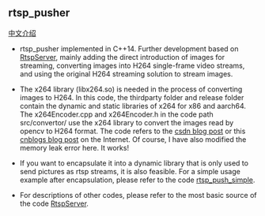 ﻿## rtsp_pusher

[中文介绍](https://github.com/PHZ76/RtspServer/blob/master/README_CN.md)


* rtsp_pusher implemented in C++14. Further development based on [RtspServer](https://github.com/PHZ76/RtspServer/tree/master), mainly adding the direct introduction of images for streaming, converting images into H264 single-frame video streams, and using the original H264 streaming solution to stream images.

* The x264 library (libx264.so) is needed in the process of converting images to H264. In this code, the thirdparty folder and release folder contain the dynamic and static libraries of x264 for x86 and aarch64. The x264Encoder.cpp and x264Encoder.h in the code path src/convertor/ use the x264 library to convert the images read by opencv to H264 format. The code refers to the [csdn blog post](https://blog.csdn.net/leonardohaig/article/details/103624426) or this [cnblogs blog post](https://www.cnblogs.com/ziyu-trip/p/7075003.html) on the Internet. Of course, I have also modified the memory leak error here. It works!

* If you want to encapsulate it into a dynamic library that is only used to send pictures as rtsp streams, it is also feasible. For a simple usage example after encapsulation, please refer to the code [rtsp_push_simple](https://github.com/weizf0606/rtsp_pusher_simple).

* For descriptions of other codes, please refer to the most basic source of the code [RtspServer](https://github.com/PHZ76/RtspServer/tree/master).
